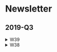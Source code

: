 
# Newsletter

## 2019-Q3

<details><summary>W39</summary>

-   This Picasso painting had never been seen before. Until a neural network painted it. ([web](https://www.technologyreview.com/s/614333/this-picasso-painting-had-never-been-seen-before-until-a-neural-network-painted-it/))
-   Deep Learning for Symbolic Mathematics ([pdf](https://openreview.net/pdf?id=S1eZYeHFDS))
-   Why It’s So Hard for Amazon Alexa to Really Explain Itself ([web](https://onezero.medium.com/why-its-so-hard-for-amazon-alexa-to-really-explain-itself-9d5ede67a68))
-   You’re very easy to track down, even when your data has been anonymized ([web](https://www.technologyreview.com/s/613996/youre-very-easy-to-track-down-even-when-your-data-has-been-anonymized/))
-   Using deep neural networks for accurate hand-tracking on Oculus Quest ([web](https://ai.facebook.com/blog/hand-tracking-deep-neural-networks/))
-   Distributed Machine Learning on Mobile Devices: A Survey ([pdf](https://arxiv.org/abs/1909.08329v1))
-   High Fidelity Speech Synthesis with Adversarial Networks ([pdf](https://arxiv.org/abs/1909.11646))
-   Google has released a giant database of deepfakes to help fight deepfakes ([web](https://www.technologyreview.com/f/614426/google-has-released-a-giant-database-of-deepfakes-to-help-fight-deepfakes/))
-   Bi-Tempered Logistic Loss for Training Neural Nets with Noisy Data ([web](https://ai.googleblog.com/2019/08/bi-tempered-logistic-loss-for-training.html))
-   Conditional Transferring Features: Scaling GANs to Thousands of Classes with 30% Less High-quality Data for Training ([pdf](https://arxiv.org/abs/1909.11308))
-   <https://www.datascienceweekly.org/articles/5-common-pitfalls-to-avoid-when-crafting-your-data-science-resume>
-   <https://ai.facebook.com/blog/research-in-brief-unsupervised-question-answering-by-cloze-translation/>
-   <https://jacobbuckman.com/2019-09-23-automation-via-reinforcement-learning/>
-   <https://www.wandb.com/articles/codesearchnet>
-   <https://www.jeremyjordan.me/ml-requirements/>
-   <https://amiles.netlify.com/2019/09/building-optimal-daily-fantasy-lineups-in-r/>
-   <https://blog.getdbt.com/4-questions-to-help-you-more-accurately-scope-analytics-engineering-projects/>
-   <https://medium.com/public-comps/data-tooling-market-2019-580e38b7475e>
-   <https://twitter.com/m_simonephd/status/1174010078632009728>
-   <https://supervised-ml-course.netlify.com/>
-   <https://wilkelab.org/practicalgg/>
-   <https://congress.pudding.cool/>
-   <https://eeecon.uibk.ac.at/~zeileis/news/dorian_rainbow/>
-   <http://inverseprobability.com/talks/notes/machine-learning-systems-design.html>
-   <https://ai.facebook.com/blog/building-ai-to-inform-peoples-fashion-choice>
-   <https://www.digitaltrends.com/cool-tech/gpt-adventure-text-based-game/>
-   <https://www.kaggle.com/depmountaineer/reinforcement-learning-tictactoe>
-   <https://arxiv.org/abs/1909.05483>
-   <https://adgefficiency.com/mistakes-data-scientist/>
-   <https://cloud.google.com/products/ai/ml-comic-1/>
-   <https://towardsdatascience.com/everything-a-data-scientist-should-know-about-data-management-6877788c6a42>
-   <http://koaning.io/posts/outliers-selection-vs-detection/>
-   <https://journals.plos.org/ploscompbiol/article?id=10.1371/journal.pcbi.1007007>
-   <https://changelog.com/practicalai/55>
-   <https://towardsdatascience.com/the-5-sampling-algorithms-every-data-scientist-need-to-know-43c7bc11d17c>
-   <https://github.com/tensorflow/lucid>
-   <https://github.com/taolei87/rcnn/tree/master/code/rationale>
-   <https://github.com/marcotcr/anchor>
-   <https://github.com/boredbird/woe>
-   <https://ai.facebook.com/blog/deepfake-detection-challenge/>
-   <https://github.com/tensorflow/tfjs/tree/master/tfjs-react-native>
-   <https://venturebeat.com/2019/09/03/microsofts-vision-ai-developer-kit-is-now-generally-available/>
-   <https://www.nytimes.com/2019/09/06/technology/when-the-ai-professor-leaves-students-suffer-study-says.html>
-   <https://www.tomshardware.com/news/apple-reveals-a13-bionic-iphone-11,40373.html>
-   <https://neurips.cc/Conferences/2019/AcceptedPapersInitial>
-   <http://deepbayes.ru/>
-   <https://speechbrain.github.io/>
-   <https://nanonets.com/blog/attention-ocr-for-text-recogntion/>
-   <https://ai.google/tools/datasets/coached-conversational-preference-elicitation>
-   <https://github.com/vietnguyen1991/AirGesture>
-   <https://github.com/mrlooi/rotated_maskrcnn>
-   <https://github.com/huseinzol05/NLP-Models-Tensorflow>
-   <https://arxiv.org/abs/1908.09791>
-   <https://arxiv.org/abs/1909.04538>
-   <https://blog.acolyer.org/2019/09/27/wireless-attacks-on-aircraft-instrument-landing-systems/>
-   <https://blog.acolyer.org/2019/09/25/50-ways-to-leak-your-data/>
-   <https://blog.acolyer.org/2019/09/23/the-secret-sharer/>
-   <https://www.dataengineeringpodcast.com/minio-object-storage-episode-99/>
-   <https://marker.medium.com/ubers-real-advantage-is-data-e54984ff524c>
-   <https://databricks.com/blog/2019/08/27/guest-blog-using-databricks-mlflow-and-amazon-sagemaker-at-brandless-to-bring-recommendation-systems-to-production.html>
-   <https://cloud.google.com/blog/products/data-analytics/architecting-data-pipelines-at-universecom-puts-customer-experience-on-center-stage>
-   <https://hevodata.com/blog/amazon-redshift-vs-dynamodb/>
-   <https://towardsdatascience.com/comparing-graph-databases-6b785e6e0818>
-   <https://theartofpostgresql.com/blog/2019-09-postgresopen/>
-   <https://towardsdatascience.com/data-science-life-cycle-101-for-dummies-like-me-e66b47ad8d8f>
-   <https://blog.clairvoyantsoft.com/improving-your-apache-spark-application-performance-e51e06339baa>
-   <https://dataform.co/blog/three-tables-every-analyst-needs/>
-   <https://aws.amazon.com/blogs/mobile/visualizing-big-data-with-aws-appsync-amazon-athena-and-aws-amplify/>
-   <https://dev.to/azure/large-scale-serverless-machine-learning-inference-with-azure-functions-4mb7>

</details> <details><summary>W38</summary>

-   <https://www.youtube.com/watch?v=6BMwisTZFr4&feature=youtu.be>
-   <https://qz.com/1307091/the-inside-story-of-how-ai-got-good-enough-to-dominate-silicon-valley/>
-   <https://lexfridman.com/juergen-schmidhuber/>
-   <https://fortune.com/2019/09/12/data-cleaning-startup-investors/>
-   <https://arxiv.org/abs/1909.04019v3>
-   <https://cloud.google.com/text-to-speech/>
-   <https://arxiv.org/abs/1909.06674>
-   <https://arxiv.org/abs/1909.05382>
-   <https://openai.com/blog/emergent-tool-use/>
-   <https://blog.acolyer.org/2019/07/08/software-engineering-for-machine-learning/>
-   <https://blog.datasciencedojo.com/data-science-interview-questions/>
-   <https://www.datascienceweekly.org/articles/the-simple-process-to-get-real-world-data-science-experience>
-   <https://github.com/blue-season/pywarm>
-   <https://github.com/JavierAntoran/Bayesian-Neural-Networks>
-   <https://github.com/deepmind/deepmind-research/tree/master/unsupervised_adversarial_training>
-   <https://sifted.eu/articles/machine-learning-full-stack/>
-   <https://yugeten.github.io/posts/2019/09/GP/>
-   <https://blog.acolyer.org/2019/09/11/procella/>
-   <https://github.com/ml-tooling/ml-workspace/blob/develop/README.md>
-   <https://medium.com/netflix-techblog/reimagining-experimentation-analysis-at-netflix-71356393af21>
-   <https://towardsdatascience.com/document-embedding-techniques-fed3e7a6a25d>
-   <https://www.susielu.com/data-viz/abstractions>
-   <https://www.aisoma.de/ai-in-healthcare-promising-progress-best-use-cases/>
-   <https://www.wired.com/story/artificial-intelligence-confronts-reproducibility-crisis/>
-   <https://www.cam.ac.uk/research/news/cambridge-appoints-first-deepmind-professor-of-machine-learning>
-   <https://distill.pub/2017/feature-visualization/>
-   <https://nashpotato.github.io/2019/09/09/gans-paper.html>
-   <https://medium.com/@Clineinthecity/the-5-ways-ai-can-impact-climate-change-now-c48d06789c23>
-   <https://github.com/xadrianzetx/fullstack.ai>
-   <https://steganography.live/info>
-   <https://martinfowler.com/articles/cd4ml.html>
-   <https://thenewstack.io/what-is-aiops-and-why-you-should-care/>
-   <https://arxiv.org/abs/1909.01066>
-   <https://datafloq.com/read/best-practices-for-data-security-in-aws/6804>
-   <https://maxhalford.github.io/blog/a-smooth-approach-to-putting-machine-learning-into-production/>
-   <https://heartbeat.fritz.ai/a-2019-guide-to-speech-synthesis-with-deep-learning-630afcafb9dd>
-   <https://medium.com/tensorflow/introducing-tf-gan-a-lightweight-gan-library-for-tensorflow-2-0-36d767e1abae>
-   <https://medium.com/tensorflow/introducing-neural-structured-learning-in-tensorflow-5a802efd7afd>
-   <https://www.theverge.com/2019/9/2/20844338/zao-deepfake-app-movie-tv-show-face-replace-privacy-policy-concerns>
-   <https://venturebeat.com/2019/08/30/after-5000-games-microsofts-suphx-ai-can-defeat-top-mahjong-players/>
-   <https://www.youtube.com/watch?v=SGSOCuByo24>
-   <https://ai.googleblog.com/2019/08/exploring-weight-agnostic-neural.html>
-   <https://medium.com/@BorisAKnyazev/tutorial-on-graph-neural-networks-for-computer-vision-and-beyond-part-1-3d9fada3b80d>
-   <https://ai.google/research/pubs/pub48035>
-   <https://github.com/shaoanlu/fewshot-face-translation-GAN>
-   <https://github.com/mgrankin/over9000>
-   <https://ai.facebook.com/blog/fasttext-blog-post-open-source-in-brief/>
-   <https://github.com/tensorflow/tensorflow/releases/tag/v2.0.0-rc0?linkId=72840227>
-   <https://arxiv.org/abs/1902.08142>
-   <https://blog.acolyer.org/2019/09/20/even-more-amazing-papers-at-vldb/>
-   <https://blog.acolyer.org/2019/09/18/updating-graph-databases-with-cypher/>
-   <https://blog.acolyer.org/2019/09/16/blockchain-provenance/>
-   <https://www.dataengineeringpodcast.com/swimos-data-streams-episode-98/>
-   <https://www.datanami.com/2019/09/03/can-we-stop-doing-etl-yet/>
-   <https://www.dataengineeringpodcast.com/data-analytics-data-platforms-episode-95/>
-   <https://medium.com/netflix-techblog/keystone-real-time-stream-processing-platform-a3ee651812a>
-   <https://blogs.informatica.com/2019/08/20/data-processing-pipeline-patterns/>
-   <https://www.confluent.io/blog/event-sourcing-vs-derivative-event-sourcing-explained>
-   <https://blog.openbridge.com/how-to-automate-adobe-data-warehouse-exports-490115329a8>
-   <https://www.sicara.ai/blog/2019-03-21-steps-improving-data-quality-data-lake>
-   <https://www.periscopedata.com/blog/how-to-build-a-modern-data-stack>
-   <https://medium.com/airbnb-engineering/applying-deep-learning-to-airbnb-search-7ebd7230891f>

</details>
